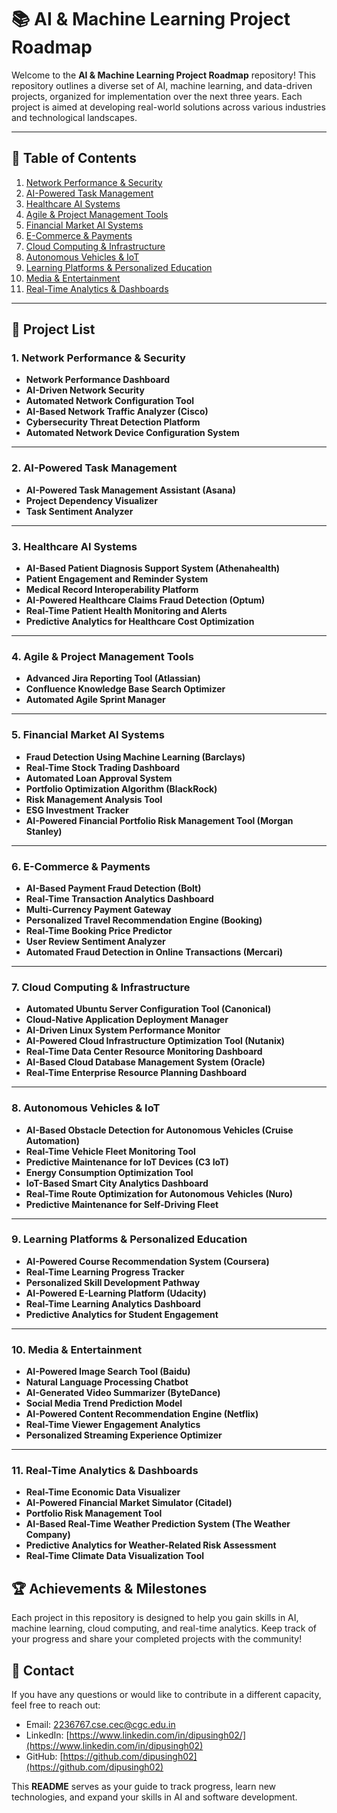 # 📚 AI & Machine Learning Project Roadmap

Welcome to the **AI & Machine Learning Project Roadmap** repository! This repository outlines a diverse set of AI, machine learning, and data-driven projects, organized for implementation over the next three years. Each project is aimed at developing real-world solutions across various industries and technological landscapes.

---

## 📝 Table of Contents

1. [Network Performance & Security](#network-performance--security)
2. [AI-Powered Task Management](#ai-powered-task-management)
3. [Healthcare AI Systems](#healthcare-ai-systems)
4. [Agile & Project Management Tools](#agile--project-management-tools)
5. [Financial Market AI Systems](#financial-market-ai-systems)
6. [E-Commerce & Payments](#e-commerce--payments)
7. [Cloud Computing & Infrastructure](#cloud-computing--infrastructure)
8. [Autonomous Vehicles & IoT](#autonomous-vehicles--iot)
9. [Learning Platforms & Personalized Education](#learning-platforms--personalized-education)
10. [Media & Entertainment](#media--entertainment)
11. [Real-Time Analytics & Dashboards](#real-time-analytics--dashboards)

---

## 🚀 Project List

### 1. Network Performance & Security

- **Network Performance Dashboard**
- **AI-Driven Network Security**
- **Automated Network Configuration Tool**
- **AI-Based Network Traffic Analyzer (Cisco)**
- **Cybersecurity Threat Detection Platform**
- **Automated Network Device Configuration System**

---

### 2. AI-Powered Task Management

- **AI-Powered Task Management Assistant (Asana)**
- **Project Dependency Visualizer**
- **Task Sentiment Analyzer**

---

### 3. Healthcare AI Systems

- **AI-Based Patient Diagnosis Support System (Athenahealth)**
- **Patient Engagement and Reminder System**
- **Medical Record Interoperability Platform**
- **AI-Powered Healthcare Claims Fraud Detection (Optum)**
- **Real-Time Patient Health Monitoring and Alerts**
- **Predictive Analytics for Healthcare Cost Optimization**

---

### 4. Agile & Project Management Tools

- **Advanced Jira Reporting Tool (Atlassian)**
- **Confluence Knowledge Base Search Optimizer**
- **Automated Agile Sprint Manager**

---

### 5. Financial Market AI Systems

- **Fraud Detection Using Machine Learning (Barclays)**
- **Real-Time Stock Trading Dashboard**
- **Automated Loan Approval System**
- **Portfolio Optimization Algorithm (BlackRock)**
- **Risk Management Analysis Tool**
- **ESG Investment Tracker**
- **AI-Powered Financial Portfolio Risk Management Tool (Morgan Stanley)**

---

### 6. E-Commerce & Payments

- **AI-Based Payment Fraud Detection (Bolt)**
- **Real-Time Transaction Analytics Dashboard**
- **Multi-Currency Payment Gateway**
- **Personalized Travel Recommendation Engine (Booking)**
- **Real-Time Booking Price Predictor**
- **User Review Sentiment Analyzer**
- **Automated Fraud Detection in Online Transactions (Mercari)**

---

### 7. Cloud Computing & Infrastructure

- **Automated Ubuntu Server Configuration Tool (Canonical)**
- **Cloud-Native Application Deployment Manager**
- **AI-Driven Linux System Performance Monitor**
- **AI-Powered Cloud Infrastructure Optimization Tool (Nutanix)**
- **Real-Time Data Center Resource Monitoring Dashboard**
- **AI-Based Cloud Database Management System (Oracle)**
- **Real-Time Enterprise Resource Planning Dashboard**

---

### 8. Autonomous Vehicles & IoT

- **AI-Based Obstacle Detection for Autonomous Vehicles (Cruise Automation)**
- **Real-Time Vehicle Fleet Monitoring Tool**
- **Predictive Maintenance for IoT Devices (C3 IoT)**
- **Energy Consumption Optimization Tool**
- **IoT-Based Smart City Analytics Dashboard**
- **Real-Time Route Optimization for Autonomous Vehicles (Nuro)**
- **Predictive Maintenance for Self-Driving Fleet**

---

### 9. Learning Platforms & Personalized Education

- **AI-Powered Course Recommendation System (Coursera)**
- **Real-Time Learning Progress Tracker**
- **Personalized Skill Development Pathway**
- **AI-Powered E-Learning Platform (Udacity)**
- **Real-Time Learning Analytics Dashboard**
- **Predictive Analytics for Student Engagement**

---

### 10. Media & Entertainment

- **AI-Powered Image Search Tool (Baidu)**
- **Natural Language Processing Chatbot**
- **AI-Generated Video Summarizer (ByteDance)**
- **Social Media Trend Prediction Model**
- **AI-Powered Content Recommendation Engine (Netflix)**
- **Real-Time Viewer Engagement Analytics**
- **Personalized Streaming Experience Optimizer**

---

### 11. Real-Time Analytics & Dashboards

- **Real-Time Economic Data Visualizer**
- **AI-Powered Financial Market Simulator (Citadel)**
- **Portfolio Risk Management Tool**
- **AI-Based Real-Time Weather Prediction System (The Weather Company)**
- **Predictive Analytics for Weather-Related Risk Assessment**
- **Real-Time Climate Data Visualization Tool**



## 🏆 Achievements & Milestones

Each project in this repository is designed to help you gain skills in AI, machine learning, cloud computing, and real-time analytics. Keep track of your progress and share your completed projects with the community!


## 📧 Contact

If you have any questions or would like to contribute in a different capacity, feel free to reach out:

- Email: [2236767.cse.cec@cgc.edu.in](mailto:2236767.cse.cec@cgc.edu.in)
- LinkedIn: [https://www.linkedin.com/in/dipusingh02/](https://www.linkedin.com/in/dipusingh02)
- GitHub: [https://github.com/dipusingh02](https://github.com/dipusingh02)



This **README** serves as your guide to track progress, learn new technologies, and expand your skills in AI and software development.



